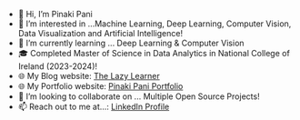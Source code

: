 - 👋 Hi, I’m Pinaki Pani
- 👀 I’m interested in ...Machine Learning, Deep Learning, Computer Vision, Data Visualization and Artificial Intelligence! 
- 🌱 I’m currently learning ... Deep Learning & Computer Vision
- 🎓 Completed Master of Science in Data Analytics in National College of Ireland (2023-2024)!
- 🌐 My Blog website: [The Lazy Learner](https://thelazylearner.netlify.app/)
- 🌐 My Portfolio website: [Pinaki Pani Portfolio](https://mkumarpani.wixsite.com/pinakipani)
- 💞️ I’m looking to collaborate on ... Multiple Open Source Projects!
- 📫 Reach out to me at...: [LinkedIn Profile](https://www.linkedin.com/in/pinaki-pani/)

<!---
PRPRIESLER/PRPRIESLER is a ✨ special ✨ repository because its `README.md` (this file) appears on your GitHub profile.
You can click the Preview link to take a look at your changes.
--->
